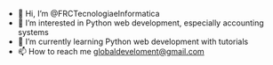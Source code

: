 - 👋 Hi, I’m @FRCTecnologiaeInformatica
- 👀 I’m interested in Python web development, especially accounting systems
- 🌱 I’m currently learning Python web development with tutorials
- 📫 How to reach me globaldeveloment@gmail.com
